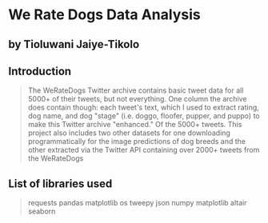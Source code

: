 # We Rate Dogs Data Analysis
## by Tioluwani Jaiye-Tikolo


## Introduction

> The WeRateDogs Twitter archive contains basic tweet data for all 5000+ of their tweets, but not everything. One column the archive does contain though: each tweet's text, which I used to extract rating, dog name, and dog "stage" (i.e. doggo, floofer, pupper, and puppo) to make this Twitter archive "enhanced." Of the 5000+ tweets. This project also includes two other datasets for one downloading programmatically for the image predictions of dog breeds and the other extracted via the Twitter API containing over 2000+ tweets from the WeRateDogs


## List of libraries used

> requests
> pandas
> matplotlib 
> os
> tweepy
> json
> numpy
> matplotlib
> altair 
> seaborn

